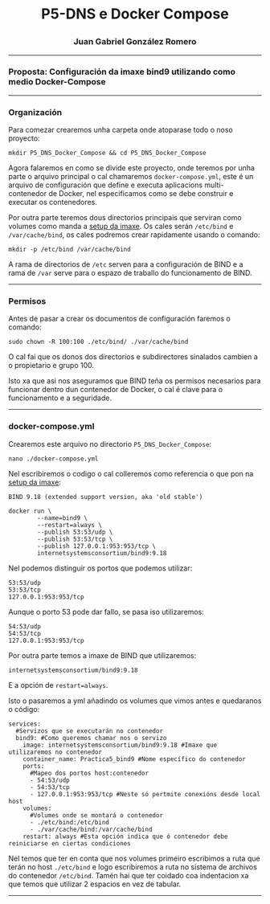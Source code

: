 <h1>
<p align=center>
P5-DNS e Docker Compose 
</p>
</h1>
<h3>
<p align=center>
Juan Gabriel González Romero
</p>
</h3>

---
### Proposta: Configuración da imaxe bind9 utilizando como medio Docker-Compose
---
### Organización
Para comezar crearemos unha carpeta onde atoparase todo o noso proyecto:
```
mkdir P5_DNS_Docker_Compose && cd P5_DNS_Docker_Compose
```
Agora falaremos en como se divide este proyecto, onde teremos por unha parte o arquivo principal o cal chamaremos `docker-compose.yml`, este é un arquivo de configuración que define e executa aplicacions multi-contenedor de Docker, nel especificamos como se debe construir e executar os contenedores. 

Por outra parte teremos dous directorios principais que serviran como volumes como manda a [setup da imaxe](https://hub.docker.com/r/internetsystemsconsortium/bind9). Os cales serán `/etc/bind` e `/var/cache/bind`, os cales podremos crear rapidamente usando o comando:
```
mkdir -p /etc/bind /var/cache/bind
```
A rama de directorios de `/etc` serven para a configuración de BIND e a rama de `/var` serve para o espazo de traballo do funcionamento de BIND.

---
### Permisos
Antes de pasar a crear os documentos de configuración faremos o comando:
```
sudo chown -R 100:100 ./etc/bind/ ./var/cache/bind
```
O cal fai que os donos dos directorios e subdirectores sinalados cambien a o propietario e grupo 100.

Isto xa que asi nos aseguramos que BIND teña os permisos necesarios para funcionar dentro dun contenedor de Docker, o cal é clave para o funcionamento e a seguridade.

---
### docker-compose.yml
Crearemos este arquivo no directorio `P5_DNS_Docker_Compose`:
```
nano ./docker-compose.yml
```
Nel escribiremos o codigo o cal colleremos como referencia o que pon na [setup da imaxe](https://hub.docker.com/r/internetsystemsconsortium/bind9):
```
BIND 9.18 (extended support version, aka 'old stable')

docker run \
        --name=bind9 \
        --restart=always \
        --publish 53:53/udp \
        --publish 53:53/tcp \
        --publish 127.0.0.1:953:953/tcp \
        internetsystemsconsortium/bind9:9.18
```
Nel podemos distinguir os portos que podemos utilizar:
```
53:53/udp
53:53/tcp 
127.0.0.1:953:953/tcp 
```
Aunque o porto 53 pode dar fallo, se pasa iso utilizaremos:
```
54:53/udp
54:53/tcp 
127.0.0.1:953:953/tcp 
```
Por outra parte temos a imaxe de BIND que utilizaremos:
```
internetsystemsconsortium/bind9:9.18
```
E a opción de `restart=always`.

Isto o pasaremos a yml añadindo os volumes que vimos antes e quedaranos o código:
```
services:
  #Servizos que se executarán no contenedor
  bind9: #Como queremos chamar nos o servizo
    image: internetsystemsconsortium/bind9:9.18 #Imaxe que utilizaremos no contenedor
    container_name: Practica5_bind9 #Nome específico do contenedor
    ports:
      #Mapeo dos portos host:contenedor
      - 54:53/udp
      - 54:53/tcp
      - 127.0.0.1:953:953/tcp #Neste só pertmite conexións desde local host
    volumes:
      #Volumes onde se montará o contenedor
      - ./etc/bind:/etc/bind
      - ./var/cache/bind:/var/cache/bind
    restart: always #Esta opción indica que ó contenedor debe reiniciarse en ciertas condiciones
```
Nel temos que ter en conta que nos volumes primeiro escribimos a ruta que terán no host `./etc/bind` e logo escribiremos a ruta no sistema de archivos do contenedor `/etc/bind`. Tamén hai que ter coidado coa indentacion xa que temos que utilizar 2 espacios en vez de tabular.

---




